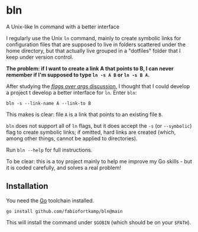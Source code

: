 # bln
A Unix-like ln command with a better interface

I regularly use the Unix `ln` command, mainly to create symbolic links for configuration files that are supposed to live in folders
scattered under the home directory, but that actually live grouped in a "dotfiles" folder that I keep under version control.

**The problem: if I want to create a link A that points to B, I can never remember if I'm supposed to type `ln -s A B` or `ln -s B A`.**

After studying the [*flags over args* discussion](https://clig.dev/#arguments-and-flags), I thought that I could develop a 
project t develop a better interface for `ln`. Enter `bln`:

```shell
bln -s --link-name A --link-to B
```

This makes is clear: file `A` is a link that points to an existing file `B`.

`bln` does not support all of `ln` flags, but it does accept the `-s` (or `--symbolic`) flag to create symbolic links;
if omitted, hard links are created (which, among other things, cannot be applied to directories).

Run `bln --help` for full instructions.

To be clear: this is a toy project mainly to help me improve my Go skills - but it is coded carefully,
and solves a real problem!

## Installation


You need the [Go](https://go.dev/dl/) toolchain installed. 

```shell
go install github.com/fabiofortkamp/bln@main
```

This will install the command under `$GOBIN` (which should be on your `$PATH`).
